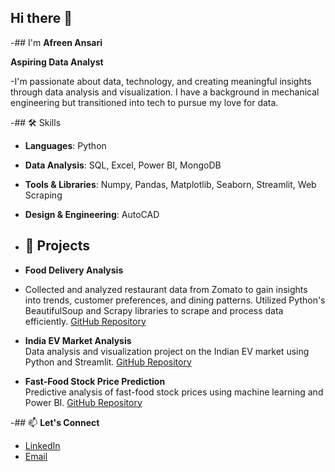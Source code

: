## Hi there 👋
-## I'm **Afreen Ansari** 

**Aspiring Data Analyst**

-I'm passionate about data, technology, and creating meaningful insights through data analysis and visualization. I have a background in mechanical engineering but transitioned into tech to pursue my love for data.

-## 🛠 Skills
- **Languages**: Python
- **Data Analysis**: SQL, Excel, Power BI, MongoDB
- **Tools & Libraries**: Numpy, Pandas, Matplotlib, Seaborn, Streamlit, Web Scraping
- **Design & Engineering**: AutoCAD

- ## 🚀 Projects
- **Food Delivery Analysis**
- Collected and analyzed restaurant data from Zomato to gain insights into trends, customer preferences, and dining patterns. Utilized Python's BeautifulSoup and Scrapy libraries to scrape and process data efficiently. [GitHub Repository](https://github.com/10kunalJain/Food-Delivery-Analysis)
- **India EV Market Analysis**  
  Data analysis and visualization project on the Indian EV market using Python and Streamlit. [GitHub Repository](https://github.com/devanjali2117/EV-Market-Segmentation-Analysis)
- **Fast-Food Stock Price Prediction**  
  Predictive analysis of fast-food stock prices using machine learning and Power BI. [GitHub Repository](https://github.com/gargisharmaa/Fast-Food-Stock-Price-Analysis-and-Prediction)

-## 📫 **Let's Connect**
- [LinkedIn](www.linkedin.com/in/afreen-ansari-7b21b21a4)
- [Email](afreen0508ansari@gmail.com)
